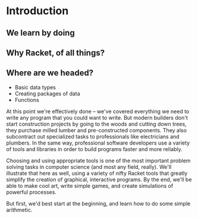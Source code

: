 # Introduction

## We learn by doing

## Why Racket, of all things?

## Where are we headed?

- Basic data types
- Creating packages of data
- Functions

At this point we're effectively done – we've covered everything we need to write any program that you could want to write. But modern builders don't start construction projects by going to the woods and cutting down trees, they purchase milled lumber and pre-constructed components. They also subcontract out specialized tasks to professionals like electricians and plumbers. In the same way, professional software developers use a variety of tools and libraries in order to build programs faster and more reliably.

Choosing and using appropriate tools is one of the most important problem solving tasks in computer science (and most any field, really). We'll illustrate that here as well, using a variety of nifty Racket tools that greatly simplify the creation of graphical, interactive programs. By the end, we'll be able to make cool art, write simple games, and create simulations of powerful processes.

But first, we'd best start at the beginning, and learn how to do some simple arithmetic.
